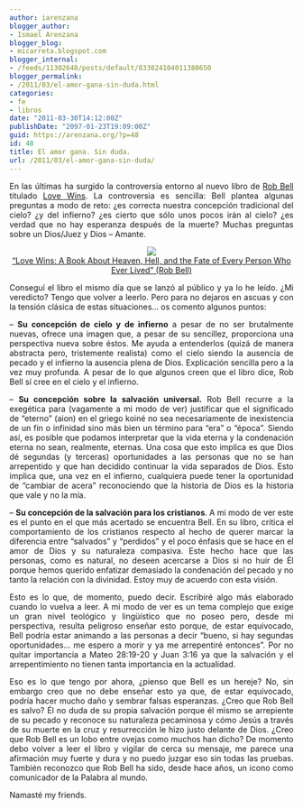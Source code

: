 ```yaml
---
author: iarenzana
blogger_author:
- Ismael Arenzana
blogger_blog:
- micarreta.blogspot.com
blogger_internal:
- /feeds/11302648/posts/default/833824104011380650
blogger_permalink:
- /2011/03/el-amor-gana-sin-duda.html
categories:
- fe
- libros
date: "2011-03-30T14:12:00Z"
publishDate: "2097-01-23T19:09:00Z"
guid: https://arenzana.org/?p=48
id: 48
title: El amor gana. Sin duda.
url: /2011/03/el-amor-gana-sin-duda/
---
```

<p style="text-align: justify;">
  En las últimas ha surgido la controversia entorno al nuevo libro de <a href="http://robbell.com/">Rob Bell</a> titulado <a href="http://www.amazon.com/Love-Wins-About-Heaven-Person/dp/006204964X/ref=sr_1_1?ie=UTF8&qid=1301492771&sr=8-1">Love Wins</a>. La controversia es sencilla: Bell plantea algunas preguntas a modo de reto: ¿es correcta nuestra concepción tradicional del cielo? ¿y del infierno? ¿es cierto que sólo unos pocos irán al cielo? ¿es verdad que no hay esperanza después de la muerte? Muchas preguntas sobre un Dios/Juez y Dios &#8211; Amante.
</p>

<p style="text-align: justify;">
  <p style="text-align:center">
    <img src="http://ecx.images-amazon.com/images/I/41xNIso2jOL._SL160_.jpg" /><br /> <a href="http://www.amazon.com/Love-Wins-About-Heaven-Person/dp/006204964X%3FSubscriptionId%3D0PZ7TM66EXQCXFVTMTR2%26tag%3Dadriaantijsse-20%26linkCode%3Dxm2%26camp%3D2025%26creative%3D165953%26creativeASIN%3D006204964X">&#8220;Love Wins: A Book About Heaven, Hell, and the Fate of Every Person Who Ever Lived&#8221; (Rob Bell)</a>
  </p>
  
  <p style="text-align: justify;">
    Conseguí el libro el mismo día que se lanzó al público y ya lo he leído. ¿Mi veredicto? Tengo que volver a leerlo. Pero para no dejaros en ascuas y con la tensión clásica de estas situaciones&#8230; os comento algunos puntos:
  </p>
  
  <p style="text-align: justify;">
    &#8211; <b>Su concepción de cielo y de infierno</b> a pesar de no ser brutalmente nuevas, ofrece una imagen que, a pesar de su sencillez, proporciona una perspectiva nueva sobre éstos. Me ayuda a entenderlos (quizá de manera abstracta pero, tristemente realista) como el cielo siendo la ausencia de pecado y el infierno la ausencia plena de Dios. Explicación sencilla pero a la vez muy profunda. A pesar de lo que algunos creen que el libro dice, Rob Bell sí cree en el cielo y el infierno.
  </p>
  
  <p style="text-align: justify;">
    &#8211; <b>Su concepción sobre la salvación universal.</b> Rob Bell recurre a la exegética para (vagamente a mi modo de ver) justificar que el significado de &#8220;eterno&#8221; (aion) en el griego koiné no sea necesariamente de inexistencia de un fin o infinidad sino más bien un término para &#8220;era&#8221; o &#8220;época&#8221;. Siendo así, es posible que podamos interpretar que la vida eterna y la condenación eterna no sean, realmente, eternas. Una cosa que esto implica es que Dios dé segundas (y terceras) oportunidades a las personas que no se han arrepentido y que han decidido continuar la vida separados de Dios. Esto implica que, una vez en el infierno, cualquiera puede tener la oportunidad de &#8220;cambiar de acera&#8221; reconociendo que la historia de Dios es la historia que vale y no la mía.
  </p>
  
  <p style="text-align: justify;">
    &#8211; <b>Su concepción de la salvación para los cristianos</b>. A mi modo de ver este es el punto en el que más acertado se encuentra Bell. En su libro, critica el comportamiento de los cristianos respecto al hecho de querer marcar la diferencia entre &#8220;salvados&#8221; y &#8220;perdidos&#8221; y el poco énfasis que se hace en el amor de Dios y su naturaleza compasiva. Este hecho hace que las personas, como es natural, no deseen acercarse a Dios si no huir de Él porque hemos querido enfatizar demasiado la condenación del pecado y no tanto la relación con la divinidad. Estoy muy de acuerdo con esta visión.
  </p>
  
  <p style="text-align: justify;">
    Esto es lo que, de momento, puedo decir. Escribiré algo más elaborado cuando lo vuelva a leer. A mi modo de ver es un tema complejo que exige un gran nivel teológico y lingüístico que no poseo pero, desde mi perspectiva, resulta peligroso enseñar esto porque, de estar equivocado, Bell podría estar animando a las personas a decir &#8220;bueno, si hay segundas oportunidades&#8230; me espero a morir y ya me arrepentiré entonces&#8221;. Por no quitar importancia a Mateo 28:19-20 y Juan 3:16 ya que la salvación y el arrepentimiento no tienen tanta importancia en la actualidad.
  </p>
  
  <p style="text-align: justify;">
    Eso es lo que tengo por ahora, ¿pienso que Bell es un hereje? No, sin embargo creo que no debe enseñar esto ya que, de estar equivocado, podría hacer mucho daño y sembrar falsas esperanzas. ¿Creo que Rob Bell es salvo? Él no duda de su propia salvación porque él mismo se arrepiente de su pecado y reconoce su naturaleza pecaminosa y cómo Jesús a través de su muerte en la cruz y resurrección le hizo justo delante de Dios. ¿Creo que Rob Bell es un lobo entre ovejas como muchos han dicho? De momento debo volver a leer el libro y vigilar de cerca su mensaje, me parece una afirmación muy fuerte y dura y no puedo juzgar eso sin todas las pruebas. También reconozco que Rob Bell ha sido, desde hace años, un icono como comunicador de la Palabra al mundo.
  </p>
  
  <p style="text-align: justify;">
    Namasté my friends.
  </p>
